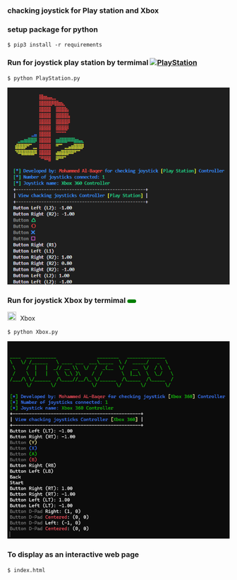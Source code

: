 ### chacking joystick for Play station and Xbox 
### setup package for python 
```
$ pip3 install -r requirements
```
### Run for joystick play station by termimal [![PlayStation](https://img.shields.io/badge/PlayStation%20-%230070D1.svg?logo=Playstation&logoColor=white)](#)
```
$ python PlayStation.py
```
![Logo](image/PlayStation.png)
### Run for joystick Xbox by termimal <span style="background-color:green; color:white; padding:4px 10px; border-radius:5px; font-weight:bold; display:inline-flex; align-items:center;">
  <img src="xbox.png" width="20" height="20" style="margin-right:5px;"> Xbox
</span>
```
$ python Xbox.py
```
![Logo](image/Xbox.png)
### To display as an interactive web page
```
$ index.html
```

